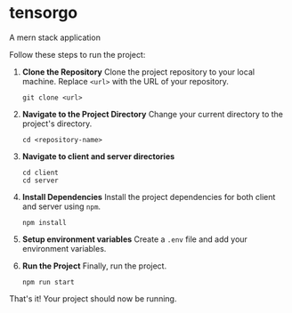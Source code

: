 # tensorgo
A mern stack application

Follow these steps to run the project:


1. **Clone the Repository**
   Clone the project repository to your local machine. Replace `<url>` with the URL of your repository.
   ```
   git clone <url>
   ```

2. **Navigate to the Project Directory**
   Change your current directory to the project's directory.
   ```
   cd <repository-name>
   ```
3. **Navigate to client and server directories**
    ```
    cd client
    cd server
    ```

4. **Install Dependencies**
   Install the project dependencies for both client and server using `npm`.
   ```
   npm install
   ```

5. **Setup environment variables**
   Create a `.env` file and add your environment variables.



6. **Run the Project**
   Finally, run the project.
   ```
   npm run start
   ```



That's it! Your  project should now be running.

